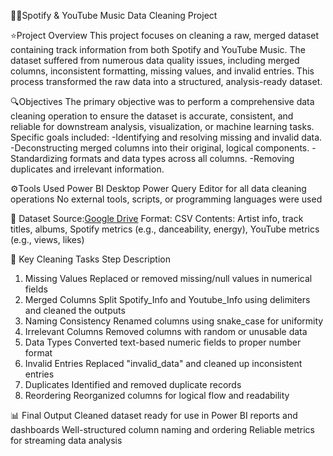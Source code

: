
🎼🎶Spotify & YouTube Music Data Cleaning Project

⭐Project Overview
This project focuses on cleaning a raw, merged dataset containing track information from both Spotify and YouTube Music. The dataset suffered from numerous data quality issues, including merged columns, inconsistent formatting, missing values, and invalid entries. This process transformed the raw data into a structured, analysis-ready dataset.

🔍Objectives
The primary objective was to perform a comprehensive data cleaning operation to ensure the dataset is accurate, consistent, and reliable for downstream analysis, visualization, or machine learning tasks. Specific goals included:
-Identifying and resolving missing and invalid data.
-Deconstructing merged columns into their original, logical components.
-Standardizing formats and data types across all columns.
-Removing duplicates and irrelevant information.

⚙️Tools Used
Power BI Desktop
Power Query Editor for all data cleaning operations
No external tools, scripts, or programming languages were used

📁 Dataset
Source:[Google Drive](https://drive.google.com/file/d/1qanyuwEzkwEJ73vDJHk4ZlWE0JUG7udb/view)
Format: CSV
Contents: Artist info, track titles, albums, Spotify metrics (e.g., danceability, energy), YouTube metrics (e.g., views, likes)

🧹 Key Cleaning Tasks
Step	                Description
1. Missing Values	Replaced or removed missing/null values in numerical fields
2. Merged Columns	Split Spotify_Info and Youtube_Info using delimiters and cleaned the outputs
3. Naming Consistency	Renamed columns using snake_case for uniformity
4. Irrelevant Columns	Removed columns with random or unusable data
5. Data Types	        Converted text-based numeric fields to proper number format
6. Invalid Entries	Replaced "invalid_data" and cleaned up inconsistent entries
7. Duplicates	        Identified and removed duplicate records
8. Reordering	        Reorganized columns for logical flow and readability

📊 Final Output
Cleaned dataset ready for use in Power BI reports and dashboards
Well-structured column naming and ordering
Reliable metrics for streaming data analysis
